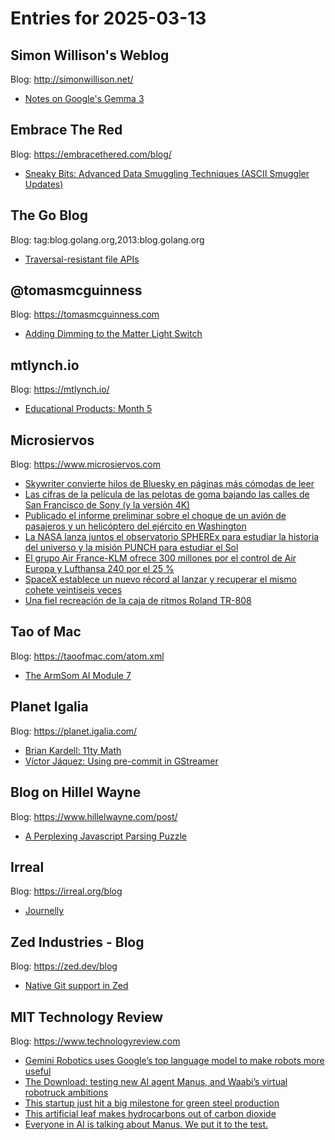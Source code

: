# Entries for 2025-03-13
## Simon Willison's Weblog 
Blog: http://simonwillison.net/ 

- [Notes on Google's Gemma 3](https://simonwillison.net/2025/Mar/12/gemma-3/#atom-everything)
## Embrace The Red 
Blog: https://embracethered.com/blog/ 

- [Sneaky Bits: Advanced Data Smuggling Techniques (ASCII Smuggler Updates)](https://embracethered.com/blog/posts/2025/sneaky-bits-and-ascii-smuggler/)
## The Go Blog 
Blog: tag:blog.golang.org,2013:blog.golang.org 

- [Traversal-resistant file APIs](https://go.dev/blog/osroot)
## @tomasmcguinness 
Blog: https://tomasmcguinness.com 

- [Adding Dimming to the Matter Light Switch](https://tomasmcguinness.com/2025/03/12/adding-dimming-to-the-matter-light-switch/)
## mtlynch.io 
Blog: https://mtlynch.io/ 

- [Educational Products: Month 5](https://mtlynch.io/retrospectives/2025/03/)
## Microsiervos 
Blog: https://www.microsiervos.com 

- [Skywriter convierte hilos de Bluesky en páginas más cómodas de leer](https://www.microsiervos.com/archivo/internet/skywriter-hilos-bluesky-paginas-leer.html)
- [Las cifras de la película de las pelotas de goma bajando las calles de San Francisco de Sony (y la versión 4K)](https://www.microsiervos.com/archivo/peliculas-tv/cifras-pelicula-pelotas-goma-calles-san-francisco-sony.html)
- [Publicado el informe preliminar sobre el choque de un avión de pasajeros y un helicóptero del ejército en Washington](https://www.microsiervos.com/archivo/aerotrastorno/informe-preliminar-accidente-avion-helicoptero-washington.html)
- [La NASA lanza juntos el observatorio SPHEREx para estudiar la historia del universo y la misión PUNCH para estudiar el Sol](https://www.microsiervos.com/archivo/espacio/apacex-lanza-observatorio-spherex-mision-punch.html)
- [El grupo Air France-KLM ofrece 300 millones por el control de Air Europa y Lufthansa 240 por el 25 %](https://www.microsiervos.com/archivo/aerotrastorno/air-france-klm-lufthansa-comprar-air-europa.html)
- [SpaceX establece un nuevo récord al lanzar y recuperar el mismo cohete veintiseis veces](https://www.microsiervos.com/archivo/espacio/spacex-record-lanzar-cohete-veintiseis-veces.html)
- [Una fiel recreación de la caja de ritmos Roland TR-808](https://www.microsiervos.com/archivo/musica/fiel-recreacion-caja-de-ritmos-roland-tr-808.html)
## Tao of Mac 
Blog: https://taoofmac.com/atom.xml 

- [The ArmSom AI Module 7](https://taoofmac.com/space/blog/2025/03/12/2000)
## Planet Igalia 
Blog: https://planet.igalia.com/ 

- [Brian Kardell: 11ty Math](https://bkardell.com/blog/11tyMath.html)
- [Víctor Jáquez: Using pre-commit in GStreamer](https://blogs.igalia.com/vjaquez/gstreamer-pre-commit/)
## Blog on Hillel Wayne 
Blog: https://www.hillelwayne.com/post/ 

- [A Perplexing Javascript Parsing Puzzle](https://www.hillelwayne.com/post/javascript-puzzle/)
## Irreal 
Blog: https://irreal.org/blog 

- [Journelly](https://irreal.org/blog/?p=12842)
## Zed Industries - Blog 
Blog: https://zed.dev/blog 

- [Native Git support in Zed](https://zed.dev/blog/git)
## MIT Technology Review 
Blog: https://www.technologyreview.com 

- [Gemini Robotics uses Google’s top language model to make robots more useful](https://www.technologyreview.com/2025/03/12/1113178/gemini-robotics-uses-googles-top-language-model-to-make-robots-more-useful/)
- [The Download: testing new AI agent Manus, and Waabi’s virtual robotruck ambitions](https://www.technologyreview.com/2025/03/12/1113172/the-download-testing-new-ai-agent-manus-and-waabis-virtual-robotruck-ambitions/)
- [This startup just hit a big milestone for green steel production](https://www.technologyreview.com/2025/03/12/1113130/green-steel-boston-metal/)
- [This artificial leaf makes hydrocarbons out of carbon dioxide](https://www.technologyreview.com/2025/03/12/1113150/this-artificial-leaf-makes-hydrocarbons-out-of-carbon-dioxide/)
- [Everyone in AI is talking about Manus. We put it to the test.](https://www.technologyreview.com/2025/03/11/1113133/manus-ai-review/)